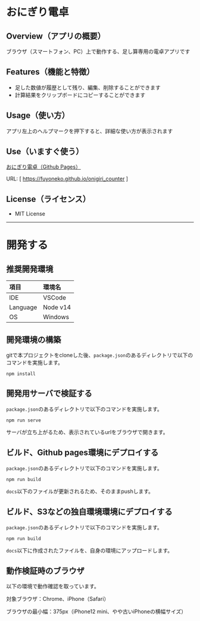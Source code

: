 # おにぎり電卓

## Overview（アプリの概要）

ブラウザ（スマートフォン、PC）上で動作する、足し算専用の電卓アプリです

## Features（機能と特徴）

- 足した数値が履歴として残り、編集、削除することができます
- 計算結果をクリップボードにコピーすることができます

## Usage（使い方）

アプリ左上のヘルプマークを押下すると、詳細な使い方が表示されます

## Use（いますぐ使う）

[おにぎり電卓（Github Pages）](https://fuyoneko.github.io/onigiri_counter)

URL: [ https://fuyoneko.github.io/onigiri_counter ]

## License（ライセンス）

- MIT License

----------------------------------------

# 開発する

## 推奨開発環境

|項目|環境名|
|:--|:--|
|IDE|VSCode|
|Language|Node v14|
|OS|Windows|

## 開発環境の構築

gitで本プロジェクトをcloneした後、`package.json`のあるディレクトリで以下のコマンドを実施します。

```
npm install
```

## 開発用サーバで検証する

`package.json`のあるディレクトリで以下のコマンドを実施します。

```
npm run serve
```

サーバが立ち上がるため、表示されているurlをブラウザで開きます。

## ビルド、Github pages環境にデプロイする

`package.json`のあるディレクトリで以下のコマンドを実施します。

```
npm run build
```

`docs`以下のファイルが更新されるため、そのままpushします。

## ビルド、S3などの独自環境環境にデプロイする

`package.json`のあるディレクトリで以下のコマンドを実施します。

```
npm run build
```

`docs`以下に作成されたファイルを、自身の環境にアップロードします。

## 動作検証時のブラウザ

以下の環境で動作確認を取っています。

対象ブラウザ：Chrome、iPhone（Safari）

ブラウザの最小幅：375px（iPhone12 mini、やや古いiPhoneの横幅サイズ）


